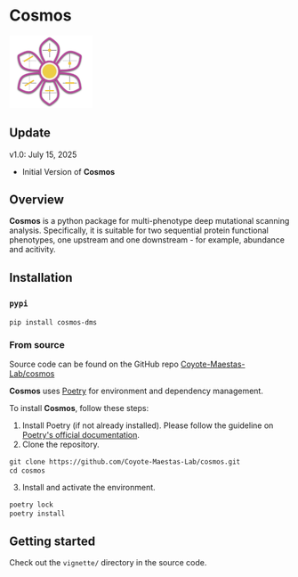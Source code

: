 # Cosmos

<p align="left">
  <img src="https://raw.githubusercontent.com/Coyote-Maestas-Lab/cosmos/refs/heads/main/cosmos_logo.png" width="150">
</p>

## Update
v1.0: July 15, 2025
- Initial Version of __Cosmos__

## Overview

__Cosmos__ is a python package for multi-phenotype deep mutational scanning analysis. Specifically, it is suitable for two sequential protein functional phenotypes, one upstream and one downstream - for example, abundance and acitivity.

## Installation

### `pypi`
```
pip install cosmos-dms
```

### From source

Source code can be found on the GitHub repo [Coyote-Maestas-Lab/cosmos](https://github.com/Coyote-Maestas-Lab/cosmos)

__Cosmos__ uses [Poetry](https://python-poetry.org/) for environment and dependency management.

To install __Cosmos__, follow these steps:
1. Install Poetry (if not already installed). Please follow the guideline on [Poetry's official documentation](https://python-poetry.org/docs/).
2. Clone the repository.
```{bash}
git clone https://github.com/Coyote-Maestas-Lab/cosmos.git
cd cosmos
```
3. Install and activate the environment.
```{bash}
poetry lock
poetry install
```

## Getting started

Check out the `vignette/` directory in the source code.



